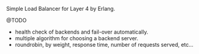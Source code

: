 Simple Load Balancer for Layer 4 by Erlang.

@TODO
* health check of backends and fail-over automatically.
* multiple algorithm for choosing a backend server.
* roundrobin, by weight, response time, number of requests served, etc...
